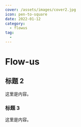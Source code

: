 ```yaml
---
cover: /assets/images/cover2.jpg
icon: pen-to-square
date: 2022-01-12
category:
  - flowus
tag:
  -
---
```

# Flow-us

## 标题 2

这里是内容。

### 标题 3

这里是内容。
